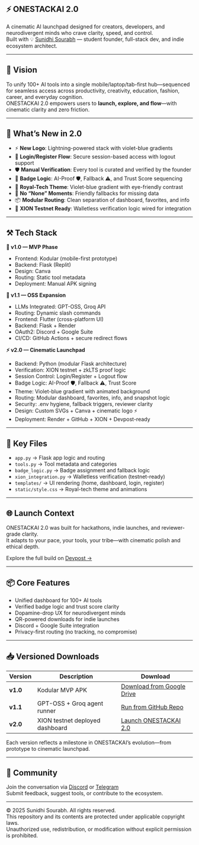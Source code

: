 ## ⚡ ONESTACKAI 2.0

A cinematic AI launchpad designed for creators, developers, and neurodivergent minds who crave clarity, speed, and control.  
Built with 💡 [Sunidhi Sourabh](https://devpost.com/sunidhisourabh) — student founder, full-stack dev, and indie ecosystem architect.

---

## 🚀 Vision  
To unify 100+ AI tools into a single mobile/laptop/tab-first hub—sequenced for seamless access across productivity, creativity, education, fashion, career, and everyday cognition.  
ONESTACKAI 2.0 empowers users to **launch, explore, and flow**—with cinematic clarity and zero friction.

---

## 🧠 What’s New in 2.0

- ⚡ **New Logo**: Lightning-powered stack with violet-blue gradients  
- 🔐 **Login/Register Flow**: Secure session-based access with logout support  
- 🛡️ **Manual Verification**: Every tool is curated and verified by the founder  
- 🧩 **Badge Logic**: AI-Proof 🛡️, Fallback ⚠️, and Trust Score sequencing  
- 🎨 **Royal-Tech Theme**: Violet-blue gradient with eye-friendly contrast  
- 🧠 **No “None” Moments**: Friendly fallbacks for missing data  
- 📦 **Modular Routing**: Clean separation of dashboard, favorites, and info  
- 🧪 **XION Testnet Ready**: Walletless verification logic wired for integration

---

## ⚒️ Tech Stack
**🧪 v1.0 — MVP Phase**
- Frontend: Kodular (mobile-first prototype)
- Backend: Flask (Replit)
- Design: Canva
- Routing: Static tool metadata
- Deployment: Manual APK signing

**🧠 v1.1 — OSS Expansion**
- LLMs Integrated: GPT-OSS, Groq API
- Routing: Dynamic slash commands
- Frontend: Flutter (cross-platform UI)
- Backend: Flask + Render
- OAuth2: Discord + Google Suite
- CI/CD: GitHub Actions + secure redirect flows

**⚡ v2.0 — Cinematic Launchpad**
- Backend: Python (modular Flask architecture)
- Verification: XION testnet + zkLTS proof logic
- Session Control: Login/Register + Logout flow
- Badge Logic: AI-Proof 🛡️, Fallback ⚠️, Trust Score
- Theme: Violet-blue gradient with animated background
- Routing: Modular dashboard, favorites, info, and snapshot logic
- Security: .env hygiene, fallback triggers, reviewer clarity
- Design: Custom SVGs + Canva + cinematic logo ⚡
- Deployment: Render + GitHub + XION + Devpost-ready

---

## 📁 Key Files  
- `app.py` → Flask app logic and routing  
- `tools.py` → Tool metadata and categories  
- `badge_logic.py` → Badge assignment and fallback logic  
- `xion_integration.py` → Walletless verification (testnet-ready)  
- `templates/` → UI rendering (home, dashboard, login, register)  
- `static/style.css` → Royal-tech theme and animations

---

## 🌐 Launch Context  
ONESTACKAI 2.0 was built for hackathons, indie launches, and reviewer-grade clarity.  
It adapts to your pace, your tools, your tribe—with cinematic polish and ethical depth.

Explore the full build on [Devpost →]()

---

## 📦 Core Features  
- Unified dashboard for 100+ AI tools  
- Verified badge logic and trust score clarity  
- Dopamine-drop UX for neurodivergent minds  
- QR-powered downloads for indie launches  
- Discord + Google Suite integration  
- Privacy-first routing (no tracking, no compromise)

---

## 📥 Versioned Downloads

| Version | Description | Download |
|--------|-------------|----------|
| **v1.0** | Kodular MVP APK | [Download from Google Drive]() |
| **v1.1** | GPT-OSS + Groq agent runner | [Run from GitHub Repo]() |
| **v2.0** | XION testnet deployed dashboard | [Launch ONESTACKAI 2.0]() |

Each version reflects a milestone in ONESTACKAI’s evolution—from prototype to cinematic launchpad.

---
## 💬 Community  
Join the conversation via [Discord]() or [Telegram](https://t.me/OneStackAI)  
Submit feedback, suggest tools, or contribute to the ecosystem.

---

© 2025 Sunidhi Sourabh. All rights reserved.  
This repository and its contents are protected under applicable copyright laws.  
Unauthorized use, redistribution, or modification without explicit permission is prohibited.

